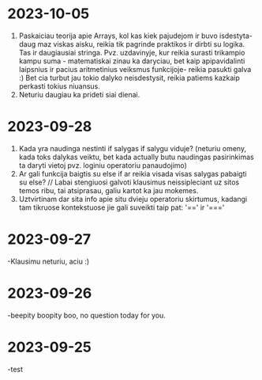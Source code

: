 # 2023-10-05
1. Paskaiciau teorija apie Arrays, kol kas kiek pajudejom ir buvo isdestyta- daug maz viskas aisku, reikia tik pagrinde praktikos ir dirbti su logika. Tas ir daugiausiai stringa. Pvz. uzdavinyje, kur reikia surasti trikampio kampu suma - matematiskai zinau ka daryciau, bet kaip apipavidalinti laipsnius ir pacius aritmetinius veiksmus funkcijoje- reikia pasukti galva :) Bet cia turbut jau tokio dalyko neisdestysit, reikia patiems kazkaip perkasti tokius niuansus.
2. Neturiu daugiau ka prideti siai dienai.

# 2023-09-28
1. Kada yra naudinga nestinti if salygas if salygu viduje? (neturiu omeny, kada toks dalykas veiktu, bet kada actually butu naudingas pasirinkimas ta daryti vietoj pvz. loginiu operatoriu panaudojimo)
2. Ar gali funkcija baigtis su else if ar reikia visada visas salygas pabaigti su else?
// Labai stengiuosi galvoti klausimus neissipleciant uz sitos temos ribu, tai atsiprasau, galiu kartot ka jau mokemes. 
3. Uztvirtinam dar sita info apie situ dvieju operatoriu skirtumus, kadangi tam tikruose kontekstuose jie gali suveikti taip pat: '==' ir '==='

# 2023-09-27
-Klausimu neturiu, aciu :) 
# 2023-09-26
-beepity boopity boo, no question today for you.

# 2023-09-25
-test


